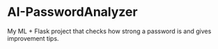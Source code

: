 # AI-PasswordAnalyzer
My ML + Flask project that checks how strong a password is and gives improvement tips.
